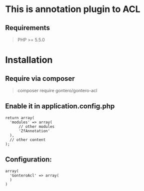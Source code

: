 # This is annotation plugin to ACL

## Requirements

> PHP >= 5.5.0

# Installation

## Require via composer

> composer require gontero/gontero-acl

## Enable it in application.config.php

```
return array(
  'modules' => array(
      // other modules
      'ZfAnnotation'
  ),
  // other content
);
```

## Configuration:

```
array(
  'GonteroAcl' => array(
  )
)
```
